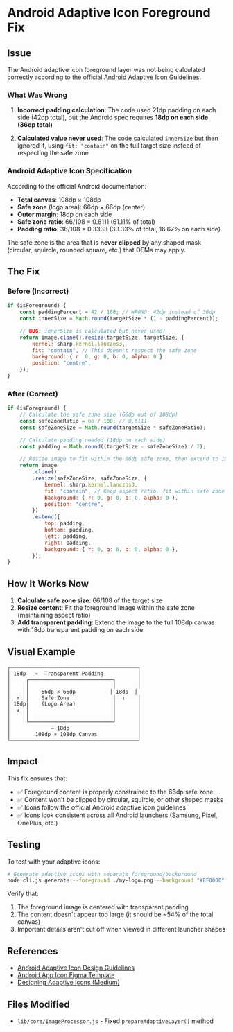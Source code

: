 # Android Adaptive Icon Foreground Fix

## Issue

The Android adaptive icon foreground layer was not being calculated correctly according to the official [Android Adaptive Icon Guidelines](https://developer.android.com/develop/ui/views/launch/icon_design_adaptive).

### What Was Wrong

1. **Incorrect padding calculation**: The code used 21dp padding on each side (42dp total), but the Android spec requires **18dp on each side (36dp total)**

2. **Calculated value never used**: The code calculated `innerSize` but then ignored it, using `fit: "contain"` on the full target size instead of respecting the safe zone

### Android Adaptive Icon Specification

According to the official Android documentation:

- **Total canvas**: 108dp × 108dp
- **Safe zone** (logo area): 66dp × 66dp (center)
- **Outer margin**: 18dp on each side
- **Safe zone ratio**: 66/108 = 0.6111 (61.11% of total)
- **Padding ratio**: 36/108 = 0.3333 (33.33% of total, 16.67% on each side)

The safe zone is the area that is **never clipped** by any shaped mask (circular, squircle, rounded square, etc.) that OEMs may apply.

## The Fix

### Before (Incorrect)

```javascript
if (isForeground) {
	const paddingPercent = 42 / 108; // WRONG: 42dp instead of 36dp
	const innerSize = Math.round(targetSize * (1 - paddingPercent));

	// BUG: innerSize is calculated but never used!
	return image.clone().resize(targetSize, targetSize, {
		kernel: sharp.kernel.lanczos3,
		fit: "contain", // This doesn't respect the safe zone
		background: { r: 0, g: 0, b: 0, alpha: 0 },
		position: "centre",
	});
}
```

### After (Correct)

```javascript
if (isForeground) {
	// Calculate the safe zone size (66dp out of 108dp)
	const safeZoneRatio = 66 / 108; // 0.6111
	const safeZoneSize = Math.round(targetSize * safeZoneRatio);

	// Calculate padding needed (18dp on each side)
	const padding = Math.round((targetSize - safeZoneSize) / 2);

	// Resize image to fit within the 66dp safe zone, then extend to 108dp with transparent padding
	return image
		.clone()
		.resize(safeZoneSize, safeZoneSize, {
			kernel: sharp.kernel.lanczos3,
			fit: "contain", // Keep aspect ratio, fit within safe zone
			background: { r: 0, g: 0, b: 0, alpha: 0 },
			position: "centre",
		})
		.extend({
			top: padding,
			bottom: padding,
			left: padding,
			right: padding,
			background: { r: 0, g: 0, b: 0, alpha: 0 },
		});
}
```

## How It Works Now

1. **Calculate safe zone size**: 66/108 of the target size
2. **Resize content**: Fit the foreground image within the safe zone (maintaining aspect ratio)
3. **Add transparent padding**: Extend the image to the full 108dp canvas with 18dp transparent padding on each side

## Visual Example

```
┌─────────────────────────────────────────┐
│ 18dp   ←  Transparent Padding           │
│     ┌───────────────────────────┐       │
│     │                           │       │
│     │    66dp × 66dp           │ 18dp  │
│  ↑  │    Safe Zone              │  ↓    │
│ 18dp│    (Logo Area)            │       │
│  ↓  │                           │       │
│     │                           │       │
│     └───────────────────────────┘       │
│             → 18dp                      │
│        108dp × 108dp Canvas             │
└─────────────────────────────────────────┘
```

## Impact

This fix ensures that:

- ✅ Foreground content is properly constrained to the 66dp safe zone
- ✅ Content won't be clipped by circular, squircle, or other shaped masks
- ✅ Icons follow the official Android adaptive icon guidelines
- ✅ Icons look consistent across all Android launchers (Samsung, Pixel, OnePlus, etc.)

## Testing

To test with your adaptive icons:

```bash
# Generate adaptive icons with separate foreground/background
node cli.js generate --foreground ./my-logo.png --background "#FF0000" --platforms android --output ./test-output
```

Verify that:

1. The foreground image is centered with transparent padding
2. The content doesn't appear too large (it should be ~54% of the total canvas)
3. Important details aren't cut off when viewed in different launcher shapes

## References

- [Android Adaptive Icon Design Guidelines](https://developer.android.com/develop/ui/views/launch/icon_design_adaptive)
- [Android App Icon Figma Template](https://www.figma.com/community/file/1014027811592362943)
- [Designing Adaptive Icons (Medium)](https://medium.com/androiddevelopers/designing-adaptive-icons-515af294c783)

## Files Modified

- `lib/core/ImageProcessor.js` - Fixed `prepareAdaptiveLayer()` method

